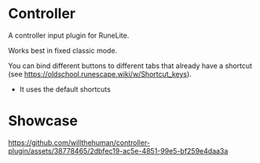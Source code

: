 # Controller
A controller input plugin for RuneLite.

Works best in fixed classic mode.

You can bind different buttons to different tabs that already have a shortcut (see https://oldschool.runescape.wiki/w/Shortcut_keys).
* It uses the default shortcuts

# Showcase
https://github.com/willthehuman/controller-plugin/assets/38778465/2dbfec19-ac5e-4851-99e5-bf259e4daa3a



